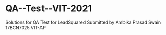 # QA--Test--VIT-2021
Solutions for QA Test for LeadSquared 
Submitted by 
Ambika Prasad Swain
17BCN7025 VIT-AP
